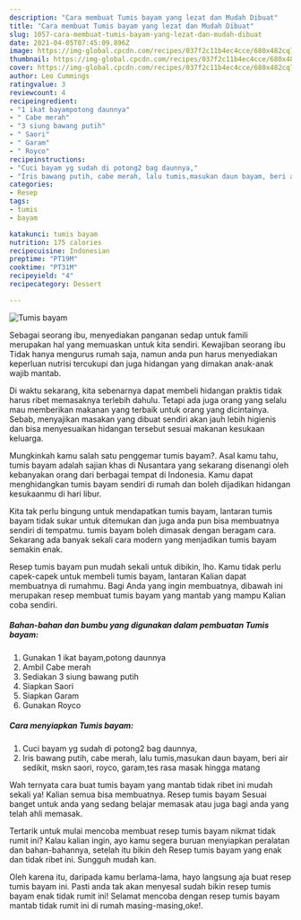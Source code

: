 ```yaml
---
description: "Cara membuat Tumis bayam yang lezat dan Mudah Dibuat"
title: "Cara membuat Tumis bayam yang lezat dan Mudah Dibuat"
slug: 1057-cara-membuat-tumis-bayam-yang-lezat-dan-mudah-dibuat
date: 2021-04-05T07:45:09.896Z
image: https://img-global.cpcdn.com/recipes/037f2c11b4ec4cce/680x482cq70/tumis-bayam-foto-resep-utama.jpg
thumbnail: https://img-global.cpcdn.com/recipes/037f2c11b4ec4cce/680x482cq70/tumis-bayam-foto-resep-utama.jpg
cover: https://img-global.cpcdn.com/recipes/037f2c11b4ec4cce/680x482cq70/tumis-bayam-foto-resep-utama.jpg
author: Leo Cummings
ratingvalue: 3
reviewcount: 4
recipeingredient:
- "1 ikat bayampotong daunnya"
- " Cabe merah"
- "3 siung bawang putih"
- " Saori"
- " Garam"
- " Royco"
recipeinstructions:
- "Cuci bayam yg sudah di potong2 bag daunnya,"
- "Iris bawang putih, cabe merah, lalu tumis,masukan daun bayam, beri air sedikit, mskn saori, royco, garam,tes rasa masak hingga matang"
categories:
- Resep
tags:
- tumis
- bayam

katakunci: tumis bayam 
nutrition: 175 calories
recipecuisine: Indonesian
preptime: "PT19M"
cooktime: "PT31M"
recipeyield: "4"
recipecategory: Dessert

---
```



![Tumis bayam](https://img-global.cpcdn.com/recipes/037f2c11b4ec4cce/680x482cq70/tumis-bayam-foto-resep-utama.jpg)

Sebagai seorang ibu, menyediakan panganan sedap untuk famili merupakan hal yang memuaskan untuk kita sendiri. Kewajiban seorang ibu Tidak hanya mengurus rumah saja, namun anda pun harus menyediakan keperluan nutrisi tercukupi dan juga hidangan yang dimakan anak-anak wajib mantab.

Di waktu  sekarang, kita sebenarnya dapat membeli hidangan praktis tidak harus ribet memasaknya terlebih dahulu. Tetapi ada juga orang yang selalu mau memberikan makanan yang terbaik untuk orang yang dicintainya. Sebab, menyajikan masakan yang dibuat sendiri akan jauh lebih higienis dan bisa menyesuaikan hidangan tersebut sesuai makanan kesukaan keluarga. 



Mungkinkah kamu salah satu penggemar tumis bayam?. Asal kamu tahu, tumis bayam adalah sajian khas di Nusantara yang sekarang disenangi oleh kebanyakan orang dari berbagai tempat di Indonesia. Kamu dapat menghidangkan tumis bayam sendiri di rumah dan boleh dijadikan hidangan kesukaanmu di hari libur.

Kita tak perlu bingung untuk mendapatkan tumis bayam, lantaran tumis bayam tidak sukar untuk ditemukan dan juga anda pun bisa membuatnya sendiri di tempatmu. tumis bayam boleh dimasak dengan beragam cara. Sekarang ada banyak sekali cara modern yang menjadikan tumis bayam semakin enak.

Resep tumis bayam pun mudah sekali untuk dibikin, lho. Kamu tidak perlu capek-capek untuk membeli tumis bayam, lantaran Kalian dapat membuatnya di rumahmu. Bagi Anda yang ingin membuatnya, dibawah ini merupakan resep membuat tumis bayam yang mantab yang mampu Kalian coba sendiri.

<!--inarticleads1-->

##### Bahan-bahan dan bumbu yang digunakan dalam pembuatan Tumis bayam:

1. Gunakan 1 ikat bayam,potong daunnya
1. Ambil  Cabe merah
1. Sediakan 3 siung bawang putih
1. Siapkan  Saori
1. Siapkan  Garam
1. Gunakan  Royco




<!--inarticleads2-->

##### Cara menyiapkan Tumis bayam:

1. Cuci bayam yg sudah di potong2 bag daunnya,
1. Iris bawang putih, cabe merah, lalu tumis,masukan daun bayam, beri air sedikit, mskn saori, royco, garam,tes rasa masak hingga matang




Wah ternyata cara buat tumis bayam yang mantab tidak ribet ini mudah sekali ya! Kalian semua bisa membuatnya. Resep tumis bayam Sesuai banget untuk anda yang sedang belajar memasak atau juga bagi anda yang telah ahli memasak.

Tertarik untuk mulai mencoba membuat resep tumis bayam nikmat tidak rumit ini? Kalau kalian ingin, ayo kamu segera buruan menyiapkan peralatan dan bahan-bahannya, setelah itu bikin deh Resep tumis bayam yang enak dan tidak ribet ini. Sungguh mudah kan. 

Oleh karena itu, daripada kamu berlama-lama, hayo langsung aja buat resep tumis bayam ini. Pasti anda tak akan menyesal sudah bikin resep tumis bayam enak tidak rumit ini! Selamat mencoba dengan resep tumis bayam mantab tidak rumit ini di rumah masing-masing,oke!.

